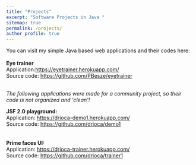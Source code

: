 ```yaml
---
title: "Projects"
excerpt: "Software Projects in Java "
sitemap: true
permalink: /projects/
author_profile: true
---
```


You can visit my simple Java based web applications  and their codes here: <br><br>
**Eye trainer**<br>
Application:<a href="https://eyetrainer.herokuapp.com/" target="_blank">https://eyetrainer.herokuapp.com/</a><br>
Source code: <a href="https://github.com/PBesze/eyetrainer" target="_blank">https://github.com/PBesze/eyetrainer</a><br>
<br>

*The following applications were made for a community project, so their code is not organized and 'clean'!* 

**JSF 2.0 playground:**<br>
Application: <a href="https://drioca-demo1.herokuapp.com/" target="_blank">https://drioca-demo1.herokuapp.com/</a><br>
Source code: <a href="https://github.com/drioca/demo1" target="_blank">https://github.com/drioca/demo1</a><br>
<br><br>
**Prime faces UI:**<br>
Application: <a href="https://drioca-trainer.herokuapp.com/" target="_blank">https://drioca-trainer.herokuapp.com/</a><br>
Source code: <a href="https://github.com/drioca/trainer1" target="_blank">https://github.com/drioca/trainer1</a><br>
